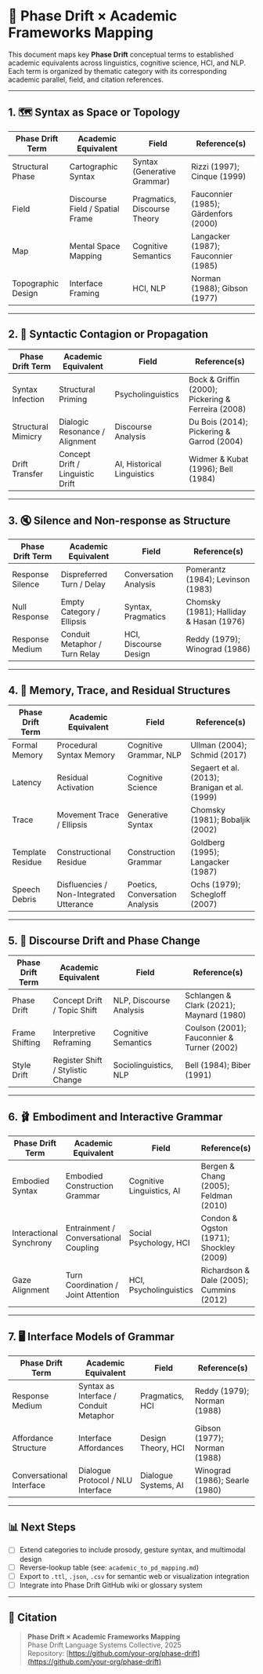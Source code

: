 # 📘 Phase Drift × Academic Frameworks Mapping

This document maps key **Phase Drift** conceptual terms to established academic equivalents across linguistics, cognitive science, HCI, and NLP.  
Each term is organized by thematic category with its corresponding academic parallel, field, and citation references.

---

## 1. 🗺 Syntax as Space or Topology

| Phase Drift Term       | Academic Equivalent                  | Field                         | Reference(s)                        |
|------------------------|--------------------------------------|-------------------------------|-------------------------------------|
| Structural Phase       | Cartographic Syntax                  | Syntax (Generative Grammar)   | Rizzi (1997); Cinque (1999)         |
| Field                  | Discourse Field / Spatial Frame      | Pragmatics, Discourse Theory  | Fauconnier (1985); Gärdenfors (2000)|
| Map                    | Mental Space Mapping                 | Cognitive Semantics           | Langacker (1987); Fauconnier (1985) |
| Topographic Design     | Interface Framing                    | HCI, NLP                      | Norman (1988); Gibson (1977)        |

---

## 2. 🔄 Syntactic Contagion or Propagation

| Phase Drift Term       | Academic Equivalent                  | Field                           | Reference(s)                             |
|------------------------|--------------------------------------|----------------------------------|------------------------------------------|
| Syntax Infection       | Structural Priming                   | Psycholinguistics               | Bock & Griffin (2000); Pickering & Ferreira (2008) |
| Structural Mimicry     | Dialogic Resonance / Alignment       | Discourse Analysis              | Du Bois (2014); Pickering & Garrod (2004) |
| Drift Transfer         | Concept Drift / Linguistic Drift     | AI, Historical Linguistics      | Widmer & Kubat (1996); Bell (1984)        |

---

## 3. 🔇 Silence and Non-response as Structure

| Phase Drift Term       | Academic Equivalent                  | Field                           | Reference(s)                             |
|------------------------|--------------------------------------|----------------------------------|------------------------------------------|
| Response Silence       | Dispreferred Turn / Delay            | Conversation Analysis            | Pomerantz (1984); Levinson (1983)        |
| Null Response          | Empty Category / Ellipsis            | Syntax, Pragmatics              | Chomsky (1981); Halliday & Hasan (1976)  |
| Response Medium        | Conduit Metaphor / Turn Relay        | HCI, Discourse Design           | Reddy (1979); Winograd (1986)            |

---

## 4. 🧠 Memory, Trace, and Residual Structures

| Phase Drift Term       | Academic Equivalent                  | Field                           | Reference(s)                             |
|------------------------|--------------------------------------|----------------------------------|------------------------------------------|
| Formal Memory          | Procedural Syntax Memory             | Cognitive Grammar, NLP          | Ullman (2004); Schmid (2017)             |
| Latency                | Residual Activation                  | Cognitive Science               | Segaert et al. (2013); Branigan et al. (1999) |
| Trace                  | Movement Trace / Ellipsis            | Generative Syntax               | Chomsky (1981); Bobaljik (2002)          |
| Template Residue       | Constructional Residue               | Construction Grammar            | Goldberg (1995); Langacker (1987)        |
| Speech Debris          | Disfluencies / Non-Integrated Utterance | Poetics, Conversation Analysis | Ochs (1979); Schegloff (2007)            |

---

## 5. 🌊 Discourse Drift and Phase Change

| Phase Drift Term       | Academic Equivalent                  | Field                           | Reference(s)                             |
|------------------------|--------------------------------------|----------------------------------|------------------------------------------|
| Phase Drift            | Concept Drift / Topic Shift          | NLP, Discourse Analysis         | Schlangen & Clark (2021); Maynard (1980) |
| Frame Shifting         | Interpretive Reframing               | Cognitive Semantics             | Coulson (2001); Fauconnier & Turner (2002) |
| Style Drift            | Register Shift / Stylistic Change    | Sociolinguistics, NLP           | Bell (1984); Biber (1991)                |

---

## 6. 🩰 Embodiment and Interactive Grammar

| Phase Drift Term       | Academic Equivalent                  | Field                           | Reference(s)                             |
|------------------------|--------------------------------------|----------------------------------|------------------------------------------|
| Embodied Syntax        | Embodied Construction Grammar        | Cognitive Linguistics, AI       | Bergen & Chang (2005); Feldman (2010)    |
| Interactional Synchrony| Entrainment / Conversational Coupling| Social Psychology, HCI          | Condon & Ogston (1971); Shockley (2009)  |
| Gaze Alignment         | Turn Coordination / Joint Attention  | HCI, Psycholinguistics          | Richardson & Dale (2005); Cummins (2012) |

---

## 7. 🖥 Interface Models of Grammar

| Phase Drift Term       | Academic Equivalent                  | Field                           | Reference(s)                             |
|------------------------|--------------------------------------|----------------------------------|------------------------------------------|
| Response Medium        | Syntax as Interface / Conduit Metaphor | Pragmatics, HCI               | Reddy (1979); Norman (1988)              |
| Affordance Structure   | Interface Affordances                | Design Theory, HCI              | Gibson (1977); Norman (1988)             |
| Conversational Interface| Dialogue Protocol / NLU Interface    | Dialogue Systems, AI            | Winograd (1986); Searle (1980)           |

---

## 📊 Next Steps

- [ ] Extend categories to include prosody, gesture syntax, and multimodal design  
- [ ] Reverse-lookup table (see: `academic_to_pd_mapping.md`)  
- [ ] Export to `.ttl`, `.json`, `.csv` for semantic web or visualization integration  
- [ ] Integrate into Phase Drift GitHub wiki or glossary system  

---

## 📖 Citation

> **Phase Drift × Academic Frameworks Mapping**  
> Phase Drift Language Systems Collective, 2025  
> Repository: [https://github.com/your-org/phase-drift](https://github.com/your-org/phase-drift)
